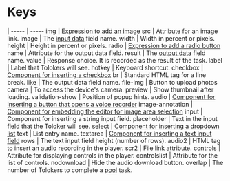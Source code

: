 # Keys

 |
----- | -----
img | [Expression to add an image](t-components/img.md)
src | Attribute for an image link.
image | The [input data](../../glossary.md#input-output-data-ru) field name.
width | Width in percent or pixels.
height | Height in percent or pixels.
radio | [Expression to add a radio button](t-components/radiobuttons.md)
name | Attribute for the output data field.
result | The [output data](../../glossary.md#input-output-data-ru) field name.
value | Response choice. It is recorded as the result of the task.
label | Label that Tolokers will see.
hotkey | Keyboard shortcut.
checkbox | [Component for inserting a checkbox](t-components/checkboxes.md)
br | Standard HTML tag for a line break.
like | The output data field name.
file-img | Button to upload photos
camera | To access the device's camera.
preview | Show thumbnail after loading.
validation-show | Position of popup hints.
audio | [Component for inserting a button that opens a voice recorder](t-components/upload-audio.md)
image-annotation | [Component for embedding the editor for image area selection](t-components/image-annotation.md)
input | Component for inserting a string input field.
placeholder | Text in the input field that the Toloker will see.
select | [Component for inserting a dropdown list](t-components/list.md)
text | List entry name.
textarea | [Component for inserting a text input field](t-components/text.md)
rows | The text input field height (number of rows).
audio2 | HTML tag to insert an audio recording in the player.
scr2 | File link attribute.
controls | Attribute for displaying controls in the player.
controlslist | Attribute for the list of controls.
nodownload | Hide the audio download button.
overlap | The number of Tolokers to complete a [pool](../../glossary.md#pool-ru) task.
